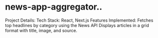 # news-app-aggregator..
Project Details: Tech Stack: React, Next.js Features Implemented: Fetches top headlines by category using the News API Displays articles in a grid format with title, image, and source. 
